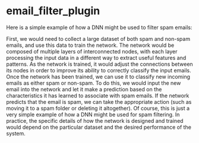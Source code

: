 # email_filter_plugin
Here is a simple example of how a DNN might be used to filter spam emails:

First, we would need to collect a large dataset of both spam and non-spam emails, and use this data to train the network.
The network would be composed of multiple layers of interconnected nodes, with each layer processing the input data in a different way to extract useful features and patterns.
As the network is trained, it would adjust the connections between its nodes in order to improve its ability to correctly classify the input emails.
Once the network has been trained, we can use it to classify new incoming emails as either spam or non-spam.
To do this, we would input the new email into the network and let it make a prediction based on the characteristics it has learned to associate with spam emails.
If the network predicts that the email is spam, we can take the appropriate action (such as moving it to a spam folder or deleting it altogether).
Of course, this is just a very simple example of how a DNN might be used for spam filtering. In practice, the specific details of how the network is designed and trained would depend on the particular dataset and the desired performance of the system.



